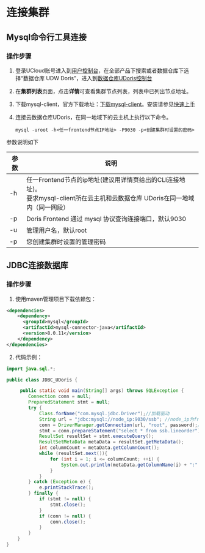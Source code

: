 # 连接集群

## Mysql命令行工具连接

### 操作步骤

  1. 登录UCloud账号进入到[用户控制台](https://passport.ucloud.cn/#login)，在全部产品下搜索或者数据仓库下选择“数据仓库 UDW Doris”，进入到[数据仓库UDoris控制台](https://console.ucloud.cn/udw/doris)

  2. 在**集群列表**页面，点击**详情**可查看集群节点列表，列表中已列出节点地址。

  3. 下载mysql-client，官方下载地址：[下载mysql-client](https://dev.mysql.com/downloads/mysql/)。安装请参见[快速上手](/udoris/gettingstart)

  4. 连接云数据仓库UDoris，在同一地域下的云主机上执行以下命令。

     ```
     mysql -uroot -h<任一frontend节点IP地址> -P9030 -p<创建集群时设置的密码>
     ```

参数说明如下

| 参数 | 说明                                                         |
| ---- | ------------------------------------------------------------ |
| -h   | 任一Frontend节点的ip地址(建议用详情页给出的CLI连接地址)。<br />要求mysql-client所在云主机和云数据仓库 UDoris在同一地域内（同一网段） |
| -p   | Doris Frontend 通过 mysql 协议查询连接端口，默认9030               |
| -u   | 管理用户名，默认root                                         |
| -p   | 您创建集群时设置的管理密码                                   |

## JDBC连接数据库

### 操作步骤

1. 使用maven管理项目下载依赖包：

```xml
<dependencies>
    <dependency>
      <groupId>mysql</groupId>
      <artifactId>mysql-connector-java</artifactId>
      <version>8.0.11</version>
    </dependency>
</dependencies>
```

2. 代码示例：

```java
import java.sql.*;

public class JDBC_UDoris {

     public static void main(String[] args) throws SQLException {
        Connection conn = null;
        PreparedStatement stmt = null;
        try {
            Class.forName("com.mysql.jdbc.Driver");//加载驱动
            String url = "jdbc:mysql://node_ip:9030/ssb"; //node_ip为frontend节点的ip
            conn = DriverManager.getConnection(url, "root", password);//password是登陆集群的密码
            stmt = conn.prepareStatement("select * from ssb.lineorder");
            ResultSet resultSet = stmt.executeQuery();
            ResultSetMetaData metaData = resultSet.getMetaData();
            int columnCount = metaData.getColumnCount();
            while (resultSet.next()){
                for (int i = 1; i <= columnCount; ++i) {
                    System.out.println(metaData.getColumnName(i) + ":" + resultSet.getString(i));
                }
            }
        } catch (Exception e) {
            e.printStackTrace();
        } finally {
            if (stmt != null) {
                stmt.close();
            }
            if (conn != null) {
                conn.close();
            }
        }
    }
}
```

